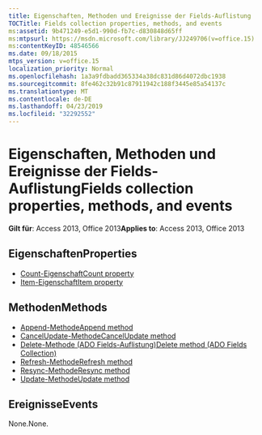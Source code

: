 ```yaml
---
title: Eigenschaften, Methoden und Ereignisse der Fields-Auflistung
TOCTitle: Fields collection properties, methods, and events
ms:assetid: 9b471249-e5d1-990d-fb7c-d830848d65ff
ms:mtpsurl: https://msdn.microsoft.com/library/JJ249706(v=office.15)
ms:contentKeyID: 48546566
ms.date: 09/18/2015
mtps_version: v=office.15
localization_priority: Normal
ms.openlocfilehash: 1a3a9fdbadd365334a38dc831d86d4072dbc1938
ms.sourcegitcommit: 8fe462c32b91c87911942c188f3445e85a54137c
ms.translationtype: MT
ms.contentlocale: de-DE
ms.lasthandoff: 04/23/2019
ms.locfileid: "32292552"
---
```

# <a name="fields-collection-properties-methods-and-events"></a><span data-ttu-id="e7357-102">Eigenschaften, Methoden und Ereignisse der Fields-Auflistung</span><span class="sxs-lookup"><span data-stu-id="e7357-102">Fields collection properties, methods, and events</span></span>

<span data-ttu-id="e7357-103">**Gilt für**: Access 2013, Office 2013</span><span class="sxs-lookup"><span data-stu-id="e7357-103">**Applies to**: Access 2013, Office 2013</span></span>

## <a name="properties"></a><span data-ttu-id="e7357-104">Eigenschaften</span><span class="sxs-lookup"><span data-stu-id="e7357-104">Properties</span></span>

- [<span data-ttu-id="e7357-105">Count-Eigenschaft</span><span class="sxs-lookup"><span data-stu-id="e7357-105">Count property</span></span>](count-property-ado.md)
- [<span data-ttu-id="e7357-106">Item-Eigenschaft</span><span class="sxs-lookup"><span data-stu-id="e7357-106">Item property</span></span>](item-property-ado.md)

## <a name="methods"></a><span data-ttu-id="e7357-107">Methoden</span><span class="sxs-lookup"><span data-stu-id="e7357-107">Methods</span></span>

- [<span data-ttu-id="e7357-108">Append-Methode</span><span class="sxs-lookup"><span data-stu-id="e7357-108">Append method</span></span>](append-method-ado.md)
- [<span data-ttu-id="e7357-109">CancelUpdate-Methode</span><span class="sxs-lookup"><span data-stu-id="e7357-109">CancelUpdate method</span></span>](cancelupdate-method-ado.md)
- [<span data-ttu-id="e7357-110">Delete-Methode (ADO Fields-Auflistung)</span><span class="sxs-lookup"><span data-stu-id="e7357-110">Delete method (ADO Fields Collection)</span></span>](delete-method-ado-fields-collection.md)
- [<span data-ttu-id="e7357-111">Refresh-Methode</span><span class="sxs-lookup"><span data-stu-id="e7357-111">Refresh method</span></span>](refresh-method-ado.md)
- [<span data-ttu-id="e7357-112">Resync-Methode</span><span class="sxs-lookup"><span data-stu-id="e7357-112">Resync method</span></span>](resync-method-ado.md)
- [<span data-ttu-id="e7357-113">Update-Methode</span><span class="sxs-lookup"><span data-stu-id="e7357-113">Update method</span></span>](update-method-ado.md)

## <a name="events"></a><span data-ttu-id="e7357-114">Ereignisse</span><span class="sxs-lookup"><span data-stu-id="e7357-114">Events</span></span>

<span data-ttu-id="e7357-115">None.</span><span class="sxs-lookup"><span data-stu-id="e7357-115">None.</span></span>

